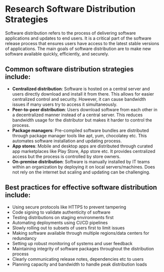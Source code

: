 # Research Software Distribution Strategies

Software distribution refers to the process of delivering software applications and updates to end users. It is a critical part of the software release process that ensures users have access to the latest stable versions of applications. The main goals of software distribution are to make new software available quickly, efficiently, and securely.

## Common software distribution strategies include:

-   **Centralized distribution**: Software is hosted on a central server and users directly download and install it from there. This allows for easier centralized control and security. However, it can cause bandwidth issues if many users try to access it simultaneously.
-   **Peer-to-peer distribution**: Users download software from each other in a decentralized manner instead of a central server. This reduces bandwidth usage for the distributor but makes it harder to control the process.
-   **Package managers**: Pre-compiled software bundles are distributed through package manager tools like apt, yum, chocolatey etc. This automates software installation and updating process.
-   **App stores**: Mobile and desktop apps are distributed through curated app marketplaces like Play Store, App store etc. It provides centralized access but the process is controlled by store owners.
-   **On-premise distribution**: Software is manually installed by IT teams within an organization by deploying it on local servers/machines. Does not rely on the internet but scaling and updating can be challenging.

## Best practices for effective software distribution include:

-   Using secure protocols like HTTPS to prevent tampering
-   Code signing to validate authenticity of software
-   Testing distributions on staging environments first
-   Automating deployments using CI/CD pipelines
-   Slowly rolling out to subsets of users first to limit issues
-   Making software available through multiple regions/data centers for redundancy
-   Setting up robust monitoring of systems and user feedback
-   Maintaining integrity of software packages throughout the distribution process
-   Clearly communicating release notes, dependencies etc to users
-   Planning capacity and bandwidth to handle peak distribution loads
